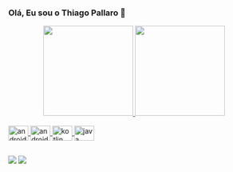 ### Olá, Eu sou o Thiago Pallaro 👋

<!--
**TPALLARO/TPALLARO** is a ✨ _special_ ✨ repository because its `README.md` (this file) appears on your GitHub profile.

Here are some ideas to get you started:

- 🔭 I’m currently working on ...
- 🌱 I’m currently learning ...
- 👯 I’m looking to collaborate on ...
- 🤔 I’m looking for help with ...
- 💬 Ask me about ...
- 📫 How to reach me: ...
- 😄 Pronouns: ...
- ⚡ Fun fact: ...
-->

<div align="center">
  <a href="https://github.com/TPALLARO">
  <img height="180em" src="https://github-readme-stats.vercel.app/api?username=TPALLARO&show_icons=true&theme=dark&include_all_commits=true&count_private=true"/>
  <img height="180em" src="https://github-readme-stats.vercel.app/api/top-langs/?username=TPALLARO&layout=compact&langs_count=7&theme=dark"/>
</div>
  
<div style="display: inline_block"><br>  
      
  <!--<img align="center" alt="Js" height="30" width="40" src="https://raw.githubusercontent.com/devicons/devicon/master/icons/javascript/javascript-plain.svg">
  <img align="center" alt="React" height="30" width="40" src="https://raw.githubusercontent.com/devicons/devicon/master/icons/react/react-original.svg"> -->
  <img align="center" alt="android" height="30" width="40" src="https://cdn.jsdelivr.net/gh/devicons/devicon/icons/android/android-original.svg" />  
  <img align="center" alt="android_studio" height="30" width="40"  src="https://cdn.jsdelivr.net/gh/devicons/devicon/icons/androidstudio/androidstudio-original.svg" />
  <img align="center" alt="kotlin" height="30" width="40"   src="https://cdn.jsdelivr.net/gh/devicons/devicon/icons/kotlin/kotlin-original-wordmark.svg" />
  <img align="center" alt="java" height="30" width="40"   src="https://cdn.jsdelivr.net/gh/devicons/devicon/icons/java/java-original-wordmark.svg" /> 

  ##
  
 
<div> 
  
  <a href = "mailto:meirapallaro@gmail.com"><img src="https://img.shields.io/badge/-Gmail-%23333?style=for-the-badge&logo=gmail&logoColor=white" target="_blank"></a>
  <a href="https://www.linkedin.com/in/thiagopallaro" target="_blank"><img src="https://img.shields.io/badge/-LinkedIn-%230077B5?style=for-the-badge&logo=linkedin&logoColor=white" target="_blank"></a> 
 
 
</div>
